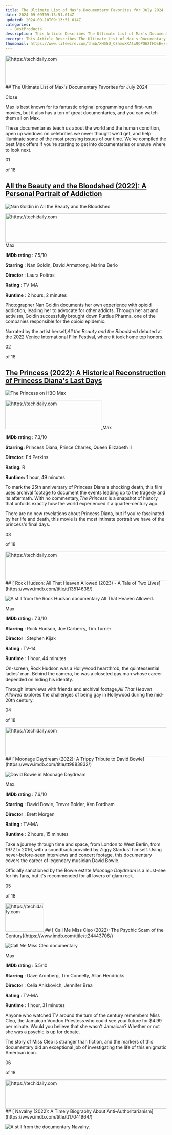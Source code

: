 ```yaml
---
title: The Ultimate List of Max's Documentary Favorites for July 2024
date: 2024-09-09T09:13:51.014Z
updated: 2024-09-10T09:13:51.014Z
categories:
  - BestProducts
description: This Article Describes The Ultimate List of Max's Documentary Favorites for July 2024
excerpt: This Article Describes The Ultimate List of Max's Documentary Favorites for July 2024
thumbnail: https://www.lifewire.com/thmb/XH55U_CEhmuXXAlx9OPO62fHDsE=/400x300/filters:no_upscale():max_bytes(150000):strip_icc():format(webp)/001_the-best-documentaries-on-max-right-now-october-2023-5025656-a317a13b12bb4a0d827953c217e313da.jpg
---
```


<!-- affiliate ads begin -->
<a href="https://ephamedtechinc.pxf.io/c/5597632/2120863/26400?prodsku=Mercury" target="_top" id="2120863">
  <img src="//a.impactradius-go.com/display-ad/26400-2120863" border="0" alt="https://techidaily.com" width="728" height="90"/>
</a>
<img height="0" width="0" src="https://ephamedtechinc.pxf.io/i/5597632/2120863/26400?prodsku=Mercury" style="position:absolute;visibility:hidden;" border="0" />
<!-- affiliate ads end -->
## The Ultimate List of Max's Documentary Favorites for July 2024

Close 

 Max is best known for its fantastic original programming and first-run movies, but it also has a ton of great documentaries, and you can watch them all on Max.

 These documentaries teach us about the world and the human condition, open up windows on celebrities we never thought we'd get, and help illuminate some of the most pressing issues of our time. We've compiled the best Max offers if you're starting to get into documentaries or unsure where to look next.

01

of 18

## [ All the Beauty and the Bloodshed (2022): A Personal Portrait of Addiction](https://www.imdb.com/title/tt21374850/) 

![Nan Goldin in All the Beauty and the Bloodshed](https://www.lifewire.com/thmb/EOUbnyH6fMTcPByNYULi67q4iZ0=/1500x0/filters:no_upscale():max_bytes(150000):strip_icc():format(webp)/001_the-best-documentaries-on-hbo-right-now-april-2023-5025656-0423d721ced3478a9ea75b8fd1d41cc6.jpg) 

<!-- affiliate ads begin -->
<a href="https://aidotcom.pxf.io/c/5597632/2134503/19576" target="_top" id="2134503">
  <img src="//a.impactradius-go.com/display-ad/19576-2134503" border="0" alt="https://techidaily.com" width="728" height="90"/>
</a>
<img height="0" width="0" src="https://aidotcom.pxf.io/i/5597632/2134503/19576" style="position:absolute;visibility:hidden;" border="0" />
<!-- affiliate ads end -->
Max

**IMDb rating** : 7.5/10

**Starring** : Nan Goldin, David Armstrong, Marina Berio

**Director** : Laura Poitras

**Rating** : TV-MA

**Runtime** : 2 hours, 2 minutes

 Photographer Nan Goldin documents her own experience with opioid addiction, leading her to advocate for other addicts. Through her art and activism, Goldin successfully brought down Purdue Pharma, one of the companies responsible for the opioid epidemic.  

 Narrated by the artist herself,_All the Beauty and the Bloodshed_ debuted at the 2022 Venice International Film Festival, where it took home top honors.

02

of 18

## [ The Princess (2022): A Historical Reconstruction of Princess Diana's Last Days](https://www.imdb.com/title/tt13393128/) 

![The Princess on HBO Max](https://www.lifewire.com/thmb/QQQAmXncZ7WU99WjwIUiA5fbNt8=/1500x0/filters:no_upscale():max_bytes(150000):strip_icc():format(webp)/the-best-documentaries-on-hbo-right-now-september-2022-5025656-b1044f41d6ef48ec9d4c12560e2349b0.jpg) 

<!-- affiliate ads begin -->
<a href="https://aligracehair.sjv.io/c/5597632/2135356/19272" target="_top" id="2135356">
  <img src="//a.impactradius-go.com/display-ad/19272-2135356" border="0" alt="https://techidaily.com" width="300" height="90"/>
</a>
<img height="0" width="0" src="https://aligracehair.sjv.io/i/5597632/2135356/19272" style="position:absolute;visibility:hidden;" border="0" />
<!-- affiliate ads end -->
Max

**IMDb rating** : 7.3/10

**Starring:** Princess Diana, Prince Charles, Queen Elizabeth II

**Director:** Ed Perkins

**Rating:** R

**Runtime:** 1 hour, 49 minutes

 To mark the 25th anniversary of Princess Diana's shocking death, this film uses archival footage to document the events leading up to the tragedy and its aftermath. With no commentary,_The Princess_ is a snapshot of history that unfolds exactly how the world experienced it a quarter-century ago.

 There are no new revelations about Princess Diana, but if you're fascinated by her life and death, this movie is the most intimate portrait we have of the princess's final days.

03

of 18

<!-- affiliate ads begin -->
<a href="https://appsumo.8odi.net/c/5597632/2118320/7443" target="_top" id="2118320">
  <img src="//a.impactradius-go.com/display-ad/7443-2118320" border="0" alt="https://techidaily.com" width="728" height="90"/>
</a>
<img height="0" width="0" src="https://appsumo.8odi.net/i/5597632/2118320/7443" style="position:absolute;visibility:hidden;" border="0" />
<!-- affiliate ads end -->
## [ Rock Hudson: All That Heaven Allowed (2023) - A Tale of Two Lives](https://www.imdb.com/title/tt13514636/) 

![A still from the Rock Hudson documentary All That Heaven Allowed.](https://www.lifewire.com/thmb/QVIATEJ2sOG3ORGapncMoBVZZAM=/1500x0/filters:no_upscale():max_bytes(150000):strip_icc():format(webp)/RockHudsondocumentary-9d4611fbd5274c829deedfca653881b3.jpg) 

Max

**IMDb rating** : 7.3/10

**Starring** : Rock Hudson, Joe Carberry, Tim Turner

**Director** : Stephen Kijak

**Rating** : TV-14

**Runtime** : 1 hour, 44 minutes

 On-screen, Rock Hudson was a Hollywood heartthrob, the quintessential ladies' man. Behind the camera, he was a closeted gay man whose career depended on hiding his identity.  

 Through interviews with friends and archival footage,_All That Heaven Allowed_ explores the challenges of being gay in Hollywood during the mid-20th century.

04

of 18

<!-- affiliate ads begin -->
<a href="https://unicoeye.pxf.io/c/5597632/2134495/18498" target="_top" id="2134495">
  <img src="//a.impactradius-go.com/display-ad/18498-2134495" border="0" alt="https://techidaily.com" width="728" height="90"/>
</a>
<img height="0" width="0" src="https://unicoeye.pxf.io/i/5597632/2134495/18498" style="position:absolute;visibility:hidden;" border="0" />
<!-- affiliate ads end -->
## [ Moonage Daydream (2022): A Trippy Tribute to David Bowie](https://www.imdb.com/title/tt9883832/) 

![David Bowie in Moonage Daydream](https://www.lifewire.com/thmb/l7ufwrJ7hlwscxM9W2ihXAM-v_c=/1500x0/filters:no_upscale():max_bytes(150000):strip_icc():format(webp)/001_the-best-documentaries-on-hbo-right-now-june-2023-5025656-66a9e2a5fa4e4952807cb3e8b06650a5.jpg) 

Max. 

**IMDb rating** : 7.6/10

**Starring** : David Bowie, Trevor Bolder, Ken Fordham

**Director** : Brett Morgen

**Rating** : TV-MA

**Runtime** : 2 hours, 15 minutes

 Take a journey through time and space, from London to West Berlin, from 1972 to 2016, with a soundtrack provided by Ziggy Stardust himself. Using never-before-seen interviews and concert footage, this documentary covers the career of legendary musician David Bowie.

 Officially sanctioned by the Bowie estate,_Moonage Daydream_ is a must-see for his fans, but it's recommended for all lovers of glam rock.

05

of 18

<!-- affiliate ads begin -->
<a href="https://aligracehair.sjv.io/c/5597632/2115938/19272" target="_top" id="2115938">
  <img src="//a.impactradius-go.com/display-ad/19272-2115938" border="0" alt="https://techidaily.com" width="120" height="90"/>
</a>
<img height="0" width="0" src="https://aligracehair.sjv.io/i/5597632/2115938/19272" style="position:absolute;visibility:hidden;" border="0" />
<!-- affiliate ads end -->
## [ Call Me Miss Cleo (2022): The Psychic Scam of the Century](https://www.imdb.com/title/tt24443706/) 

![Call Me Miss Cleo documentary](https://www.lifewire.com/thmb/kNMIjst6RgTnBsz-jEIofCi6GPw=/1500x0/filters:no_upscale():max_bytes(150000):strip_icc():format(webp)/001_the-best-documentaries-on-hbo-right-now-february-2023-5025656-d39c18d55fea42029ccfc3a1b1c60dce.jpg) 

Max

**IMDb rating** : 5.5/10

**Starring** : Dave Aronberg, Tim Connelly, Allan Hendricks

**Director** : Celia Aniskovich, Jennifer Brea

**Rating** : TV-MA

**Runtime** : 1 hour, 31 minutes

 Anyone who watched TV around the turn of the century remembers Miss Cleo, the Jamaican Voodoo Priestess who could see your future for $4.99 per minute. Would you believe that she wasn't Jamaican? Whether or not she was a psychic is up for debate.

 The story of Miss Cleo is stranger than fiction, and the markers of this documentary did an exceptional job of investigating the life of this enigmatic American icon.

06

of 18

<!-- affiliate ads begin -->
<a href="https://appsumo.8odi.net/c/5597632/2130886/7443" target="_top" id="2130886">
  <img src="//a.impactradius-go.com/display-ad/7443-2130886" border="0" alt="https://techidaily.com" width="728" height="90"/>
</a>
<img height="0" width="0" src="https://appsumo.8odi.net/i/5597632/2130886/7443" style="position:absolute;visibility:hidden;" border="0" />
<!-- affiliate ads end -->
## [ Navalny (2022): A Timely Biography About Anti-Authoritarianism](https://www.imdb.com/title/tt17041964/) 

![A still from the documentary Navalny.](https://www.lifewire.com/thmb/QIGdo9Sd5jO-5BNRTPOeMRFQ8H0=/1500x0/filters:no_upscale():max_bytes(150000):strip_icc():format(webp)/Navalnydocumentary-5a22fefb19f04647aef62111d247dcf0.jpg) 

<!-- affiliate ads begin -->
<span id="1531882">
					<video width="864" height="1536" style="cursor:pointer"
           poster="//a.impactradius-go.com/display-clicktoplayimage/1531882.png"
           onclick="if(!this.playClicked){this.play();this.setAttribute('controls',true);this.playClicked=true;}">
	   <source src="//a.impactradius-go.com/display-ad/16446-1531882">
	   <img src="//a.impactradius-go.com/display-clicktoplayimage/1531882.png" style="border: none; height: 100%; width: 100%; object-fit: contain">
	</video>
	<div style="width:540px;text-align:center"><a href="javascript:window.open(decodeURIComponent('https%3A%2F%2Flaganoo.pxf.io%2Fc%2F5597632%2F1531882%2F16446'), '_blank');void(0);">Click here</a></div>
</span>
<img height="0" width="0" src="https://imp.pxf.io/i/5597632/1531882/16446" style="position:absolute;visibility:hidden;" border="0" />
<!-- affiliate ads end -->
Max

**IMDb rating** : 7.7/10

**Starring** : Alexei Navalny, Yulia Navalnaya, Dasha Navalnaya

**Director** : Daniel Roher

**Rating** : R

**Runtime** : 1 hour, 38 minutes

 What's it like being the primary political opposition to one of the world's most notorious dictators? Well, it's certainly not an easy life. This documentary candidly examines the trials of (now deceased) Russian politician Alexei Navalny. This movie came out before he died.

 Far from a fluff piece,_Navalny_ focuses less on the man himself and more on what happens to him because of his activism. It's sad but also inspiring.

07

of 18

<!-- affiliate ads begin -->
<a href="https://aligracehair.sjv.io/c/5597632/2135361/19272" target="_top" id="2135361">
  <img src="//a.impactradius-go.com/display-ad/19272-2135361" border="0" alt="https://techidaily.com" width="728" height="90"/>
</a>
<img height="0" width="0" src="https://aligracehair.sjv.io/i/5597632/2135361/19272" style="position:absolute;visibility:hidden;" border="0" />
<!-- affiliate ads end -->
## [ BS High (2023): A Fake Football Coach Fools the Nation](https://www.imdb.com/title/tt21929748/) 

![BS High on HBO](https://www.lifewire.com/thmb/40NWBpRqXUFUVhvAYahTB0F5nYs=/1500x0/filters:no_upscale():max_bytes(150000):strip_icc():format(webp)/001_the-best-documentaries-on-max-right-now-september-2023-5025656-da3a04d032c54cb9b52b5f5318e3188a.jpg) 

HBO

**IMDb rating** : 7.2/10

**Starring** : Roy Johnson, John Barnham Sr., Ben Ferree

**Director** : Travon Free, Martin Desmond Roe

**Rating** : R

**Runtime** : 1 hour, 35 minutes

 A high school football game between the Bishop Sycamore Centurions and the esteemed IMF Academy grabbed national attention after multiple injuries on the field. Then came a shocking revelation: BS High wasn't even a real school. Relive the media circus surrounding the fictitious football team from Columbus, Ohio, that captivated the world.

08

of 18

## [ The Janes (2022): An Empowering and Timely History Lesson](https://www.imdb.com/title/tt16377356/) 

![The Janes from The Janes documentary.](https://www.lifewire.com/thmb/mhZCLQi6WJ03oceEUob85fPphVc=/1500x0/filters:no_upscale():max_bytes(150000):strip_icc():format(webp)/TheJanesDocumentary-0b8b9c465d834e4fa0e69fa32c955a13.jpg) 

<!-- affiliate ads begin -->
<a href="https://ephamedtechinc.pxf.io/c/5597632/2137221/26400" target="_top" id="2137221">
  <img src="//a.impactradius-go.com/display-ad/26400-2137221" border="0" alt="https://techidaily.com" width="728" height="90"/>
</a>
<img height="0" width="0" src="https://ephamedtechinc.pxf.io/i/5597632/2137221/26400" style="position:absolute;visibility:hidden;" border="0" />
<!-- affiliate ads end -->
Max

**IMDb rating** : 7.6/10

**Starring** : Heather Booth, Judith Arcana, Marie Leaner

**Director** : Tia Lessin, Emma Pildes

**Rating** : TV-MA

**Runtime** : 1 hour, 41 minutes

 Before the Supreme Court’s Roe v. Wade decision, an underground network of women who all went by the pseudonym “Jane” assisted in thousands of illegal abortions. The infamous Jane network was uncovered in 1972 with the arrest of seven women in Chicago, but the whole story has only recently come to light.  

09

of 18

## [ Donyale Luna: Supermodel (2023) - The Story of the First Black Model for Vogue](https://www.imdb.com/title/tt21046314/) 

![Donyale Luna in Supermodel](https://www.lifewire.com/thmb/4C9a2BZgiFCsBsF1sZ5V6B7vihc=/1500x0/filters:no_upscale():max_bytes(150000):strip_icc():format(webp)/001_the-best-documentaries-on-max-right-now-october-2023-5025656-a317a13b12bb4a0d827953c217e313da.jpg) 

<!-- affiliate ads begin -->
<a href="https://aligracehair.sjv.io/c/5597632/2115944/19272" target="_top" id="2115944">
  <img src="//a.impactradius-go.com/display-ad/19272-2115944" border="0" alt="https://techidaily.com" width="250" height="90"/>
</a>
<img height="0" width="0" src="https://aligracehair.sjv.io/i/5597632/2115944/19272" style="position:absolute;visibility:hidden;" border="0" />
<!-- affiliate ads end -->
HBO Max

**IMDb rating** : 7.2/10

**Starring** : Donyale Luna, Beverly Johnson, David Bailey

**Director** : Nailah Jefferson

**Rating** : TV-MA

**Runtime** : 1 hour, 33 minutes

 In 1966, Peggy Ann Freeman, better known as Donyale Luna, became the first Black supermodel to pose for the cover of British Vogue magazine. She started out making movies with the likes of Andy Warhol before breaking into Hollywood and opening the door for models like Tyra Banks and Naomi Campbell.  

 A loving tribute to its subject,_Supermodel_ is a must-watch for fashionistas.

10

of 18

## [ Say Hey, Willie Mays! (2022): Best Baseball Biography](https://www.imdb.com/title/tt14596934/) 

![Willie Mays in Say Hey, Willie Mays!](https://www.lifewire.com/thmb/GTkAqCvjIURybelwns6OC5pYnB8=/1500x0/filters:no_upscale():max_bytes(150000):strip_icc():format(webp)/001_the-best-documentaries-on-hbo-right-now-may-2023-5025656-83ee70f71be243079f1d65d4bb5ac272.jpg) 

Max. 

**IMDb rating** : 7.6/10

**Genre** : Documentary, Biography, Sport

**Starring** : Jeffrey Wright, Reggie Jackson, Bob Costas

**Director** : Nelson George

**Rating** : TV-14

**Runtime** : 1 hour, 38 minutes

 One of the greatest players the game has ever seen, Willie Mays broke records and racial barriers._Say Hey, Willie Mays!_ uses a mix of archival footage and original interviews to celebrate the baseball legend's accomplishments on and off the field. Whether or not you're a fan of sports, anyone can find inspiration in May's story.

11

of 18

## [ Love, Lizzo (2022): An Intimate Look at a Living Legend](https://www.imdb.com/title/tt13622290/) 

![Lizzo in Love, Lizzo (2022)](https://www.lifewire.com/thmb/UAxC_1dpLM9Lf4bEylid6C5auBg=/1500x0/filters:no_upscale():max_bytes(150000):strip_icc():format(webp)/001_the-best-documentaries-on-hbo-right-now-march-2023-5025656-88a6b272e57c44bdb179837b47930fb2.jpg) 

<!-- affiliate ads begin -->
<a href="https://unicoeye.pxf.io/c/5597632/2134241/18498" target="_top" id="2134241">
  <img src="//a.impactradius-go.com/display-ad/18498-2134241" border="0" alt="https://techidaily.com" width="728" height="90"/>
</a>
<img height="0" width="0" src="https://unicoeye.pxf.io/i/5597632/2134241/18498" style="position:absolute;visibility:hidden;" border="0" />
<!-- affiliate ads end -->
Max

**IMDb rating** : 6.5/10

**Starring** : Cardi B, Lizzo, Billie Eilish

**Director** : Doug Pray

**Rating** : TV-MA

**Runtime** : 1 hour, 30 minutes

 In_Love, Lizzo_ , one of America's biggest stars opens up about her past, present, and future. Whether or not you're a fan of her music, it's easy to get inspired by Lizzo's message of positivity.  

 The documentary is a love letter to its subject, but Lizzo is so inviting and relatable that you feel like she's talking directly to you.

12

of 18

## [ Phoenix Rising (2022): Bravest 'Me Too' Documentary](https://www.imdb.com/title/tt17036612/) 

![Evan Rachel Wood in Phoenix Rising](https://www.lifewire.com/thmb/CyTT3IikiByhR-lw9BivwZWAh6U=/1500x0/filters:no_upscale():max_bytes(150000):strip_icc():format(webp)/003_best-documentaries-on-hbo-right-now-5025656-5dd8ff082bcd4a66ab78a0f3fd326d2d.jpg) 

<!-- affiliate ads begin -->
<a href="https://ephamedtechinc.pxf.io/c/5597632/2130533/26400" target="_top" id="2130533">
  <img src="//a.impactradius-go.com/display-ad/26400-2130533" border="0" alt="https://techidaily.com" width="728" height="90"/>
</a>
<img height="0" width="0" src="https://ephamedtechinc.pxf.io/i/5597632/2130533/26400" style="position:absolute;visibility:hidden;" border="0" />
<!-- affiliate ads end -->
Max

**IMDb rating** : 7.2/10

**Starring** : Evan Rachel Wood, Sara Wood, Illma Gore

**Director** : Amy J. Berg

**Rating** : TV-MA

**Runtime** : 2 hours, 35 minutes

 In this two-part documentary, actor Evan Rachel Wood candidly recounts her early days in the entertainment industry, including the abuse she experienced off camera.

_Phoenix Rising_ is uncomfortable to watch sometimes, but it's ultimately an inspirational story about healing and perseverance.

13

of 18

<!-- affiliate ads begin -->
<a href="https://aligracehair.sjv.io/c/5597632/2115921/19272" target="_top" id="2115921">
  <img src="//a.impactradius-go.com/display-ad/19272-2115921" border="0" alt="https://techidaily.com" width="728" height="90"/>
</a>
<img height="0" width="0" src="https://aligracehair.sjv.io/i/5597632/2115921/19272" style="position:absolute;visibility:hidden;" border="0" />
<!-- affiliate ads end -->
## [ Tony Hawk: Until the Wheels Fall Off (2022): A Tribute to a Sports Legend](https://www.imdb.com/title/tt16118722/) 

![Tony Hawk in Tony Hawk: Until the Wheels Fall Off ](https://www.lifewire.com/thmb/rcuyxXUwDegZDZnIF29K9Vob08U=/1500x0/filters:no_upscale():max_bytes(150000):strip_icc():format(webp)/001_the-best-documentaries-on-hbo-right-now-may-2022-5025656-abf70617caf1417085d806c5cca89a43.jpg) 

Max

**IMDb rating** : 8.0/10

**Starring** : Tony Hawk, Stacy Peralta, Rodney Mullen

**Director** : Sam Jones

**Rating** : TV-MA

**Episodes** : 1

**Runtime** : 2 hours, 15 minutes

 Tony Hawk is 55 years old, but he's still skateboarding. Through original interviews and archival footage,_Until the Wheels Fall Off_ pays tribute to the most famous skateboarder in the world.  

 This movie was made for fans of Tony Hawk, who may be interested in his personal life, but Hawk's story could inspire anyone to pick up a skateboard.

14

of 18

<!-- affiliate ads begin -->
<a href="https://ephamedtechinc.pxf.io/c/5597632/2123512/26400" target="_top" id="2123512">
  <img src="//a.impactradius-go.com/display-ad/26400-2123512" border="0" alt="https://techidaily.com" width="728" height="90"/>
</a>
<img height="0" width="0" src="https://ephamedtechinc.pxf.io/i/5597632/2123512/26400" style="position:absolute;visibility:hidden;" border="0" />
<!-- affiliate ads end -->
## [ Being Mary Tyler Moore (2023): A Tribute to a Trailblazer](https://www.imdb.com/title/tt26084136/) 

![Mary Tyler Moore in Being Mary Tyler Moore](https://www.lifewire.com/thmb/R3QTQhVqq10jw92Ky9PWBQrDnkc=/1500x0/filters:no_upscale():max_bytes(150000):strip_icc():format(webp)/001_the-best-documentaries-on-max-right-now-july-2023-5025656-784abf1e2f1d468a995d99ab2bc18d0c.jpg) 

Max. 

**IMDb rating** : 7.5/10

**Starring** : Mary Tyler Moore, James L. Brooks, Rob Reiner

**Director** : James Adolphus

**Rating** : TV-PG

**Runtime** : 1 hour, 59 minutes

 One of the most talented and prominent actresses of her era, Mary Tyler Moore broke down barriers for future generations. From her supporting role on_The_ _Dick Van Dyke Show_ to the starring role in her own sitcom, this documentary covers the life and career of an icon through TV clips and home movies.  

15

of 18

## [ Tina (2021): Simply the Best](https://www.imdb.com/title/tt8399720/) 

![Tina Turner in the HBO documentary 'Tina'](https://www.lifewire.com/thmb/anRgBfe0Ue_K_ZHKKbIA4bn6XZA=/1500x0/filters:no_upscale():max_bytes(150000):strip_icc():format(webp)/Tina_HBO-b805b1e4fdbf4981b4a59d346f24fffd.jpg) 

Max

**IMDb rating** : 7.9/10

**Starring** : Tina Turner, Angela Bassett, Oprah Winfrey

**Director** : Daniel Lindsay, T.J. Martin

**Rating** : TV-MA

**Runtime** : 1 hour, 58 minutes

 This new Max documentary offers a fresh look at music icon Tina Turner. It charts her early rise to fame, her struggles, and her return to household name status in the 1980s thanks to her album_Private Dancer_ , an appearance in_Mad Max Beyond Thunderdome_ , and more. The film includes never-before-seen footage, audiotapes, photos, and interviews with celebrities like Oprah Winfrey and Angela Bassett (who memorably portrayed Turner in the 1993 biopic_What's Love Got to Do With It?_ ).

16

of 18

## [ Master of Light (2022): A Portrait of an Artist](https://www.imdb.com/title/tt17660502/) 

![George Anthony Morton in Master of Light](https://www.lifewire.com/thmb/9LemBivTnbD5CwjKb7cGSYbW6Vw=/1500x0/filters:no_upscale():max_bytes(150000):strip_icc():format(webp)/001_the-best-documentaries-on-hbo-right-now-december-2022-5025656-a646f00cf2e3475884627682a8633788.jpg) 

Max

**IMDb rating** : 6.7/10

**Starring** : George Anthony Morton

**Director** : Rosa Ruth Boesten

**Rating** : TV-MA

**Runtime** : 1 hour, 23 minutes

 Classical painter George Anthony Morton spent a decade behind bars for federal drug charges. Finally free, he returns to his Kansas hometown to reconcile with his family by painting their portraits.  

_Master of Light_ is a riveting personal story about redemption, but it also serves as an art history lesson about the complex relationship between African and European realism.  

17

of 18

<!-- affiliate ads begin -->
<span id="1743243">
					<video width="200" height="200" style="cursor:pointer"
           poster="//a.impactradius-go.com/display-clicktoplayimage/1743243.png"
           onclick="if(!this.playClicked){this.play();this.setAttribute('controls',true);this.playClicked=true;}">
	   <source src="//a.impactradius-go.com/display-ad/19272-1743243">
	   <img src="//a.impactradius-go.com/display-clicktoplayimage/1743243.png" style="border: none; height: 100%; width: 100%; object-fit: contain">
	</video>
	<div style="width:125px;text-align:center"><a href="javascript:window.open(decodeURIComponent('https%3A%2F%2Faligracehair.sjv.io%2Fc%2F5597632%2F1743243%2F19272'), '_blank');void(0);">Click here</a></div>
</span>
<img height="0" width="0" src="https://imp.pxf.io/i/5597632/1743243/19272" style="position:absolute;visibility:hidden;" border="0" />
<!-- affiliate ads end -->
## [ Endangered (2022): A Bleak Look at the State of Free Press](https://www.imdb.com/title/tt12502288/) 

![A journalist takes pictures in a warzone in Endangered](https://www.lifewire.com/thmb/5jBvgA2teierx8KOOzc1536ec-c=/1500x0/filters:no_upscale():max_bytes(150000):strip_icc():format(webp)/001_the-best-documentaries-on-hbo-right-now-august-2022-5025656-a671e8c9f84b442fbcdc918a94caec34.jpg) 

Max

**IMDb rating** : 6.5/10

**Starring** : Sáshenka Gutiérrez, Carl Juste, Oliver Laughland

**Director** : Heidi Ewing, Rachel Grady

**Rating** : TV-MA

**Runtime** : 1 hour, 30 minutes

 Assaults on freedom of the press are rampant at home and abroad._Endangered_ follows journalists in Mexico, Brazil, and the US whose jobs have gotten significantly harder since social media has become a substitute for local newspapers and conspiracy theories now have a broader platform than the truth.

 The slow extinction of trustworthy local news outlets is something that everyone should care about, no matter their political persuasions.  

18

of 18

## [ My So-Called High School Rank (2022): A Stressful Musical About Stress](https://www.imdb.com/title/tt22260918/) 

![The cast of My So-Called High School Rank](https://www.lifewire.com/thmb/wJhUB21AiXl9zr5o-w_mYNe6Qko=/1500x0/filters:no_upscale():max_bytes(150000):strip_icc():format(webp)/001_the-best-documentaries-on-hbo-right-now-january-2023-5025656-77eb12a782e6422ab6ef2ebef52aff4d.jpg) 

<!-- affiliate ads begin -->
<span id="1982461">
					<video width="576" height="240" style="cursor:pointer"
           poster="//a.impactradius-go.com/display-clicktoplayimage/1982461.png"
           onclick="if(!this.playClicked){this.play();this.setAttribute('controls',true);this.playClicked=true;}">
	   <source src="//a.impactradius-go.com/display-ad/22993-1982461">
	   <img src="//a.impactradius-go.com/display-clicktoplayimage/1982461.png" style="border: none; height: 100%; width: 100%; object-fit: contain">
	</video>
	<div style="width:360px;text-align:center"><a href="javascript:window.open(decodeURIComponent('https%3A%2F%2Fhomestyler.sjv.io%2Fc%2F5597632%2F1982461%2F22993'), '_blank');void(0);">Click here</a></div>
</span>
<img height="0" width="0" src="https://imp.pxf.io/i/5597632/1982461/22993" style="position:absolute;visibility:hidden;" border="0" />
<!-- affiliate ads end -->
Max

**IMDb rating** : 6.4/10

**Starring** : David Taylor Gomes

**Director** : Ricki Stern, Anne Sundberg

**Rating** : TV-MA

**Runtime** : 1 hour, 41 minutes

 In different parts of the country, students perform a musical about the pressures of high school and getting into college. Meanwhile, they have to actually deal with those issues. Is art imitating life, or is life imitating art?  

 Filmed prior to the coronavirus pandemic,_My So-Called High School Rank_ has an unexpected twist in its final act that throws everyone's future into question.

Was this page helpful?

Thanks for letting us know!

 Get the Latest Tech News Delivered Every Day

[ Subscribe ](https://www.lifewire.com/#) 

Tell us why!

 Other  Not enough details  Hard to understand 

 Submit 

<ins class="adsbygoogle"
     style="display:block"
     data-ad-format="autorelaxed"
     data-ad-client="ca-pub-7571918770474297"
     data-ad-slot="1223367746"></ins>



<ins class="adsbygoogle"
     style="display:block"
     data-ad-client="ca-pub-7571918770474297"
     data-ad-slot="8358498916"
     data-ad-format="auto"
     data-full-width-responsive="true"></ins>


